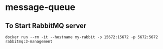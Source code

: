# message-queue

## To Start RabbitMQ server

`
docker run --rm -it --hostname my-rabbit -p 15672:15672 -p 5672:5672 rabbitmq:3-management
`
